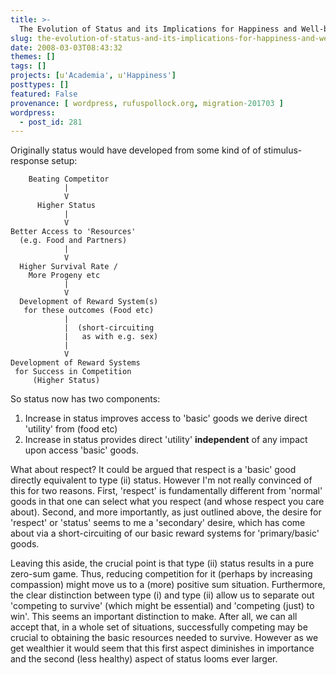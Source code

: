 ```yaml
---
title: >-
  The Evolution of Status and its Implications for Happiness and Well-being
slug: the-evolution-of-status-and-its-implications-for-happiness-and-well-being
date: 2008-03-03T08:43:32
themes: []
tags: []
projects: [u'Academia', u'Happiness']
posttypes: []
featured: False
provenance: [ wordpress, rufuspollock.org, migration-201703 ]
wordpress:
  - post_id: 281
---
```


Originally status would have developed from some kind of of stimulus-response setup:

        Beating Competitor
                |
                V
          Higher Status
                |
                V            
    Better Access to 'Resources'
      (e.g. Food and Partners)
                |
                V            
      Higher Survival Rate /
        More Progeny etc
                |
                V            
      Development of Reward System(s)
       for these outcomes (Food etc)   
                |
                |  (short-circuiting
                |   as with e.g. sex)
                |
                V         
    Development of Reward Systems
     for Success in Competition 
         (Higher Status)

So status now has two components:

  1. Increase in status improves access to 'basic' goods we derive direct 'utility' from (food etc)
  2. Increase in status provides direct 'utility' **independent** of any impact upon access 'basic' goods.

What about respect? It could be argued that respect is a 'basic' good directly equivalent to type (ii) status. However I'm not really convinced of this for two reasons. First, 'respect' is fundamentally different from 'normal' goods in that one can select what you respect (and whose respect you care about). Second, and more importantly, as just outlined above, the desire for 'respect' or 'status' seems to me a 'secondary' desire, which has come about via a short-circuiting of our basic reward systems for 'primary/basic' goods.

Leaving this aside, the crucial point is that type (ii) status results in a pure zero-sum game. Thus, reducing competition for it (perhaps by increasing compassion) might move us to a (more) positive sum situation. Furthermore, the clear distinction between type (i) and type (ii) allow us to separate out 'competing to survive' (which might be essential) and 'competing (just) to win'. This seems an important distinction to make. After all, we can all accept that, in a whole set of situations, successfully competing may be crucial to obtaining the basic resources needed to survive. However as we get wealthier it would seem that this first aspect diminishes in importance and the second (less healthy) aspect of status looms ever larger.

